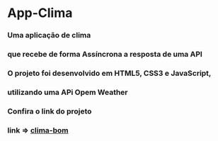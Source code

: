 # App-Clima 
### Uma aplicação de clima 
### que recebe de forma Assíncrona a resposta de uma API
### O projeto foi desenvolvido em HTML5, CSS3 e JavaScript, 
### utilizando uma APi Opem Weather
###  Confira o link do projeto
### link => [clima-bom](https://clima-bom.netlify.app)



